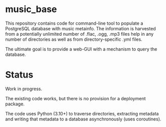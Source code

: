 # music_base #

This repository contains code for command-line tool to populate a PostgreSQL
database with music metainfo. The information is harvested from a potentially
unlimited number of .flac, .ogg, .mp3 files help in any number of directories as
well as from directory-specific .yml files.

The ultimate goal is to provide a web-GUI with a mechanism to query the
database.

# Status #

Work in progress.

The existing code works, but there is no provision for a deployment package.

The code uses Python (3.10+) to traverse directories, extracting metadata and
writing that metadata to a database asynchronously (uses coroutines).

